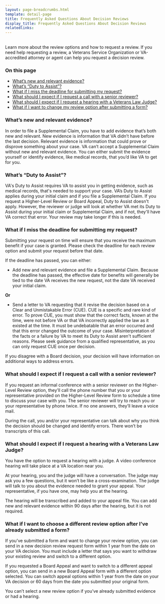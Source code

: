 ```yaml
---
layout: page-breadcrumbs.html
template: detail-page
title: Frequently Asked Questions About Decision Reviews
display_title: Frequently Asked Questions About Decision Reviews
relatedlinks:         
---
```

<br>
<div itemprop="description" class="va-introtext">
Learn more about the review options and how to request a review. If you need help requesting a review, a Veterans Service Organization or VA-accredited attorney or agent can help you request a decision review. 
</div>

### On this page
- [What’s new and relevant evidence?](#relevant-evidence)
- [What’s “Duty to Assist”?](#duty-assist)
- [What if I miss the deadline for submitting my request?](#miss-deadline)
- [What should I expect if I request a call with a senior reviewer?](#higher-level-review)
- [What should I expect if I request a hearing with a Veterans Law Judge?](#request-hearing)
- [What if I want to change my review option after submitting a form?](#change-review)


<section class="usa-grid usa-grid-full">
  <div class="va-h-ruled--stars"></div>
</section>

<div id="relevant-evidence">

### What’s new and relevant evidence?

In order to file a Supplemental Claim, you have to add evidence that’s both new and relevant. New evidence is information that VA didn’t have before the last decision. Relevant evidence is information that could prove or disprove something about your case. VA can’t accept a Supplemental Claim without new and relevant evidence. You can either submit the evidence yourself or identify evidence, like medical records, that you’d like VA to get for you.
</div>
<div id="duty-assist">

### What’s “Duty to Assist”?

VA's Duty to Assist requires VA to assist you in getting evidence, such as medical records, that's needed to support your case. VA’s Duty to Assist applies during your initial claim and if you file a Supplemental Claim. If you request a Higher-Level Review or Board Appeal, Duty to Assist doesn't apply. However, the reviewer or judge will look at whether VA met its Duty to Assist during your initial claim or Supplemental Claim, and if not, they'll have VA correct that error. Your review may take longer if this is needed.
</div>
<div id="miss-deadline">

### What if I miss the deadline for submitting my request?

Submitting your request on time will ensure that you receive the maximum benefit if your case is granted. Please check the deadline for each review option and submit your request before that date. 

If the deadline has passed, you can either: 
- Add new and relevant evidence and file a Supplemental Claim. Because the deadline has passed, the effective date for benefits will generally be tied to the date VA receives the new request, not the date VA received your initial claim.

**Or**

- Send a letter to VA requesting that it revise the decision based on a Clear and Unmistakable Error (CUE). CUE is a specific and rare kind of error. To prove CUE, you must show that the correct facts, known at the time, were not before VA or that VA incorrectly applied the law as it existed at the time. It must be undebatable that an error occurred and that this error changed the outcome of your case. Misinterpretation of the facts or a failure by VA to meet its Duty to Assist aren't sufficient reasons. Please seek guidance from a qualified representative, as you can only request CUE once per decision.  

If you disagree with a Board decision, your decision will have information on additional ways to address errors.
</div>
<div id="higher-level-review">

### What should I expect if I request a call with a senior reviewer?  

If you request an informal conference with a senior reviewer on the Higher-Level Review option, they’ll call the phone number that you or your representative provided on the Higher-Level Review form to schedule a time to discuss your case with you. The senior reviewer will try to reach you or your representative by phone twice. If no one answers, they’ll leave a voice mail. 

During the call, you and/or your representative can talk about why you think the decision should be changed and identify errors. There won’t be transcripts of this call.
</div>
<div id="request-hearing">

### What should I expect if I request a hearing with a Veterans Law Judge?  

You have the option to request a hearing with a judge. A video conference hearing will take place at a VA location near you. 

At your hearing, you and the judge will have a conversation. The judge may ask you a few questions, but it won’t be like a cross-examination. The judge will talk to you about the evidence needed to grant your appeal. Your representative, if you have one, may help you at the hearing.

The hearing will be transcribed and added to your appeal file. You can add new and relevant evidence within 90 days after the hearing, but it is not required.
</div>

<div id="change-review">

### What if I want to choose a different review option after I’ve already submitted a form?

If you’ve submitted a form and want to change your review option, you can send in a new decision review request form within 1 year from the date on your VA decision. You must include a letter that says you want to withdraw your existing review and switch to a different option. 

If you requested a Board Appeal and want to switch to a different appeal option, you can send in a new Board Appeal form with a different option selected. You can switch appeal options within 1 year from the date on your VA decision or 60 days from the date you submitted your original form.

You can’t select a new review option if you’ve already submitted evidence or had a hearing.
</div>
<div id="copy-of-evidence">
</div>
